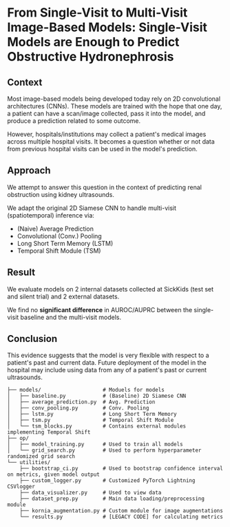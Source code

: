 # From Single-Visit to Multi-Visit Image-Based Models: Single-Visit Models are Enough to Predict Obstructive Hydronephrosis

## Context

Most image-based models being developed today rely on 2D convolutional architectures (CNNs). These models are trained with the hope that one day, a patient can have a scan/image collected, pass it into the model, and produce a prediction related to some outcome.

However, hospitals/institutions may collect a patient's medical images across multiple hospital visits. It becomes a question whether or not data from previous hospital visits can be used in the model's prediction.

## Approach

We attempt to answer this question in the context of predicting renal obstruction using kidney ultrasounds.

We adapt the original 2D Siamese CNN to handle multi-visit (spatiotemporal) inference via:
* (Naive) Average Prediction
* Convolutional (Conv.) Pooling
* Long Short Term Memory (LSTM)
* Temporal Shift Module (TSM)

## Result

We evaluate models on 2 internal datasets collected at SickKids (test set and silent trial) and 2 external datasets.

We find no **significant difference** in AUROC/AUPRC between the single-visit baseline and the multi-visit models.

## Conclusion

This evidence suggests that the model is very flexible with respect to a patient's past and current data. Future deployment of the model in the hospital may include using data from any of a patient's past or current ultrasounds.

```
├── models/                    # Moduels for models
│   ├── baseline.py            # (Baseline) 2D Siamese CNN
│   ├── average_prediction.py  # Avg. Prediction
│   ├── conv_pooling.py        # Conv. Pooling
│   ├── lstm.py                # Long Short Term Memory
│   ├── tsm.py                 # Temporal Shift Module
│   └── tsm_blocks.py          # Contains external modules implementing Temporal Shift
├── op/
│   ├── model_training.py      # Used to train all models
│   └── grid_search.py         # Used to perform hyperparameter randomized grid search
└── utilities/
    ├── bootstrap_ci.py        # Used to bootstrap confidence interval on metrics, given model output
    ├── custom_logger.py       # Customized PyTorch Lightning CSVlogger
    ├── data_visualizer.py     # Used to view data
    ├── dataset_prep.py        # Main data loading/preprocessing module
    ├── kornia_augmentation.py # Custom module for image augmentations
    └── results.py             # [LEGACY CODE] for calculating metrics
```

